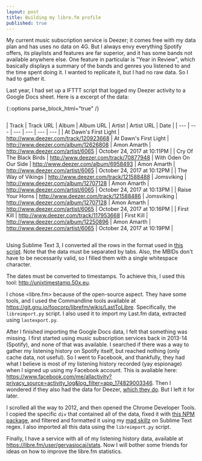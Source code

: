 ```yaml
---
layout: post
title: Building my libre.fm profile
published: true
---
```


My current music subscription service is Deezer; it comes free with my data plan and has uses no data on 4G.
But I always envy everything Spotify offers, its playlists and features are far superior, and it has some bands not available anywhere else.
One feature in particular is "Year in Review", which basically displays a summary of the bands and genres you listened to and the time spent doing it.
I wanted to replicate it, but I had no raw data. So I had to gather it.

Last year, I had set up a IFTTT script that logged my Deezer activity to a Google Docs sheet.
Here is a excerpt of the data:

{::options parse_block_html="true" /}
<div style="overflow-x: auto;">

| Track | Track URL | Album | Album URL | Artist | Artist URL | Date |
| --- | --- | --- | --- | --- | --- |
| At Dawn's First Light | http://www.deezer.com/track/120923668 | At Dawn's First Light | http://www.deezer.com/album/12626808 | Amon Amarth | http://www.deezer.com/artist/6065 | October 24, 2017 at 10:11PM |
| Cry Of The Black Birds | http://www.deezer.com/track/70877948 | With Oden On Our Side | http://www.deezer.com/album/6958493 | Amon Amarth | http://www.deezer.com/artist/6065 | October 24, 2017 at 10:12PM |
| The Way of Vikings | http://www.deezer.com/track/121588488 | Jomsviking | http://www.deezer.com/album/12707128 | Amon Amarth | http://www.deezer.com/artist/6065 | October 24, 2017 at 10:13PM |
| Raise Your Horns | http://www.deezer.com/track/121588486 | Jomsviking | http://www.deezer.com/album/12707128 | Amon Amarth | http://www.deezer.com/artist/6065 | October 24, 2017 at 10:16PM |
| First Kill | http://www.deezer.com/track/117953668 | First Kill | http://www.deezer.com/album/12250896 | Amon Amarth | http://www.deezer.com/artist/6065 | October 24, 2017 at 10:19PM |

</div>

Using Sublime Text 3, I converted all the rows in the format used in [this script](https://gitorious.org/fmthings/lasttolibre/?p=fmthings:lasttolibre.git;a=blob;f=libreimport.py;h=5b67a8b9fc1dc9b7cb7c772fbf00adec03361435;hb=HEAD#l49).
Note that the data must be separated by tabs. Also, the MBIDs don't have to be necessarily valid, so I filled them with a single whitespace character.

The dates must be converted to timestamps. To achieve this, I used this tool: <http://unixtimestamp.50x.eu>.

I chose <libre.fm> because of the open-source aspect. They have some tools, and I used the Commandline tools available at <https://git.gnu.io/foocorp/librefm/wikis/LastToLibre>.
Specifically, the `libreimport.py` script. I also used it to import my Last.fm data, extracted using `lastexport.py`.

After I finished importing the Google Docs data, I felt that something was missing.
I first started using music subscription services back in 2013-14 (Spotify), and none of that was available.
I searched if there was a way to gather my listening history on Spotify itself, but reached nothing (only cache data, not useful).
So I went to Facebook, and thankfully, they had what I believe is most of my listening history recorded (yay espionage) when I signed up using my Facebook account.
This is avaliable here: <https://www.facebook.com/me/allactivity?privacy_source=activity_log&log_filter=app_174829003346>.
Then I wondered if they also had the data for Deezer, [which they do](https://www.facebook.com/me/allactivity?privacy_source=activity_log&log_filter=app_241284008322). But I left it for later.

I scrolled all the way to 2012, and then opened the Chrome Developer Tools.
I copied the specific `div` that contained all of the data, fixed it with [this NPM package](https://www.npmjs.com/package/pretty), and filtered and formatted it using my [mad skillz](https://www.urbandictionary.com/define.php?term=mad+skillz) on Sublime Text regex.
I also imported all this data using the `libreimport.py` script.

Finally, I have a service with all of my listening history data, available at <https://libre.fm/user/gervasiocaj/stats>.
Now I will bother some friends for ideas on how to improve the libre.fm statistics.
